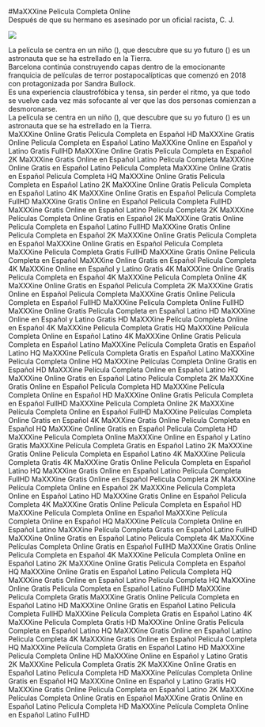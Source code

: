 #MaXXXine Pelicula Completa Online  
Después de que su hermano es asesinado por un oficial racista, C. J.  
  
[![](https://i.imgur.com/qSNzIqt.png)](https://movie.rssnews.media/cgNTkhs.php)  
  
La película se centra en un niño (), que descubre que su yo futuro () es un astronauta que se ha estrellado en la Tierra.  
 Barcelona continúa construyendo capas dentro de la emocionante franquicia de películas de terror postapocalípticas que comenzó en 2018 con  protagonizada por Sandra Bullock.  
Es una experiencia claustrofóbica y tensa, sin perder el ritmo, ya que todo se vuelve cada vez más sofocante al ver que las dos personas comienzan a desmoronarse.  
La película se centra en un niño (), que descubre que su yo futuro () es un astronauta que se ha estrellado en la Tierra.  
MaXXXine Online Gratis Pelicula Completa en Español HD
MaXXXine Gratis Online Pelicula Completa en Español Latino
MaXXXine Online en Español y Latino Gratis FullHD
MaXXXine Online Gratis Pelicula Completa en Español 2K
MaXXXine Gratis Online en Español Latino Pelicula Completa
MaXXXine Online Gratis en Español Latino Pelicula Completa
MaXXXine Online Gratis en Español Pelicula Completa HQ
MaXXXine Online Gratis Pelicula Completa en Español Latino 2K
MaXXXine Online Gratis Pelicula Completa en Español Latino 4K
MaXXXine Online Gratis en Español Pelicula Completa FullHD
MaXXXine Gratis Online en Español Pelicula Completa FullHD
MaXXXine Gratis Online en Español Latino Pelicula Completa 2K
MaXXXine Películas Completa Online Gratis en Español 2K
MaXXXine Gratis Online Pelicula Completa en Español Latino FullHD
MaXXXine Gratis Online Pelicula Completa en Español 2K
MaXXXine Online Gratis Pelicula Completa en Español
MaXXXine Online Gratis en Español Pelicula Completa
MaXXXine Pelicula Completa Gratis FullHD
MaXXXine Gratis Online Pelicula Completa en Español
MaXXXine Online Gratis en Español Pelicula Completa 4K
MaXXXine Online en Español y Latino Gratis 4K
MaXXXine Online Gratis Pelicula Completa en Español 4K
MaXXXine Pelicula Completa Online 4K
MaXXXine Online Gratis en Español Pelicula Completa 2K
MaXXXine Gratis Online en Español Pelicula Completa
MaXXXine Gratis Online Pelicula Completa en Español FullHD
MaXXXine Pelicula Completa Online FullHD
MaXXXine Online Gratis Pelicula Completa en Español Latino HD
MaXXXine Online en Español y Latino Gratis HD
MaXXXine Película Completa Online en Español 4K
MaXXXine Pelicula Completa Gratis HQ
MaXXXine Película Completa Online en Español Latino 4K
MaXXXine Online Gratis Pelicula Completa en Español Latino
MaXXXine Película Completa Gratis en Español Latino HQ
MaXXXine Película Completa Gratis en Español Latino
MaXXXine Pelicula Completa Online HQ
MaXXXine Películas Completa Online Gratis en Español HD
MaXXXine Película Completa Online en Español Latino HQ
MaXXXine Online Gratis en Español Latino Pelicula Completa 2K
MaXXXine Gratis Online en Español Pelicula Completa HD
MaXXXine Película Completa Online en Español HD
MaXXXine Online Gratis Pelicula Completa en Español FullHD
MaXXXine Pelicula Completa Online 2K
MaXXXine Película Completa Online en Español FullHD
MaXXXine Películas Completa Online Gratis en Español 4K
MaXXXine Gratis Online Pelicula Completa en Español HQ
MaXXXine Online Gratis en Español Pelicula Completa HD
MaXXXine Pelicula Completa Online
MaXXXine Online en Español y Latino Gratis
MaXXXine Película Completa Gratis en Español Latino 2K
MaXXXine Gratis Online Pelicula Completa en Español Latino 4K
MaXXXine Pelicula Completa Gratis 4K
MaXXXine Gratis Online Pelicula Completa en Español Latino HQ
MaXXXine Gratis Online en Español Latino Pelicula Completa FullHD
MaXXXine Gratis Online en Español Pelicula Completa 2K
MaXXXine Película Completa Online en Español 2K
MaXXXine Película Completa Online en Español Latino HD
MaXXXine Gratis Online en Español Pelicula Completa 4K
MaXXXine Gratis Online Pelicula Completa en Español HD
MaXXXine Película Completa Online en Español
MaXXXine Película Completa Online en Español HQ
MaXXXine Película Completa Online en Español Latino
MaXXXine Película Completa Gratis en Español Latino FullHD
MaXXXine Online Gratis en Español Latino Pelicula Completa 4K
MaXXXine Películas Completa Online Gratis en Español FullHD
MaXXXine Gratis Online Pelicula Completa en Español 4K
MaXXXine Película Completa Online en Español Latino 2K
MaXXXine Online Gratis Pelicula Completa en Español HQ
MaXXXine Online Gratis en Español Latino Pelicula Completa HQ
MaXXXine Gratis Online en Español Latino Pelicula Completa HQ
MaXXXine Online Gratis Pelicula Completa en Español Latino FullHD
MaXXXine Pelicula Completa Gratis
MaXXXine Gratis Online Pelicula Completa en Español Latino HD
MaXXXine Online Gratis en Español Latino Pelicula Completa FullHD
MaXXXine Película Completa Gratis en Español Latino 4K
MaXXXine Pelicula Completa Gratis HD
MaXXXine Online Gratis Pelicula Completa en Español Latino HQ
MaXXXine Gratis Online en Español Latino Pelicula Completa 4K
MaXXXine Gratis Online en Español Pelicula Completa HQ
MaXXXine Película Completa Gratis en Español Latino HD
MaXXXine Pelicula Completa Online HD
MaXXXine Online en Español y Latino Gratis 2K
MaXXXine Pelicula Completa Gratis 2K
MaXXXine Online Gratis en Español Latino Pelicula Completa HD
MaXXXine Películas Completa Online Gratis en Español HQ
MaXXXine Online en Español y Latino Gratis HQ
MaXXXine Gratis Online Pelicula Completa en Español Latino 2K
MaXXXine Películas Completa Online Gratis en Español
MaXXXine Gratis Online en Español Latino Pelicula Completa HD
MaXXXine Película Completa Online en Español Latino FullHD
